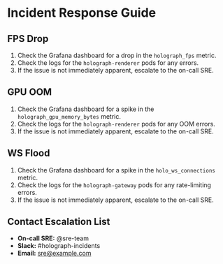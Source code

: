 # Incident Response Guide

## FPS Drop

1.  Check the Grafana dashboard for a drop in the `holograph_fps` metric.
2.  Check the logs for the `holograph-renderer` pods for any errors.
3.  If the issue is not immediately apparent, escalate to the on-call SRE.

## GPU OOM

1.  Check the Grafana dashboard for a spike in the `holograph_gpu_memory_bytes` metric.
2.  Check the logs for the `holograph-renderer` pods for any OOM errors.
3.  If the issue is not immediately apparent, escalate to the on-call SRE.

## WS Flood

1.  Check the Grafana dashboard for a spike in the `holo_ws_connections` metric.
2.  Check the logs for the `holograph-gateway` pods for any rate-limiting errors.
3.  If the issue is not immediately apparent, escalate to the on-call SRE.

## Contact Escalation List

- **On-call SRE:** @sre-team
- **Slack:** #holograph-incidents
- **Email:** sre@example.com